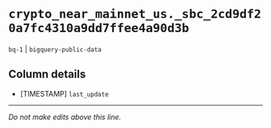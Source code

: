 # `crypto_near_mainnet_us._sbc_2cd9df20a7fc4310a9dd7ffee4a90d3b`
`bq-1` | `bigquery-public-data`

## Column details
* [TIMESTAMP] `last_update`

-------------------------------------------------------------------------------
*Do not make edits above this line.*
